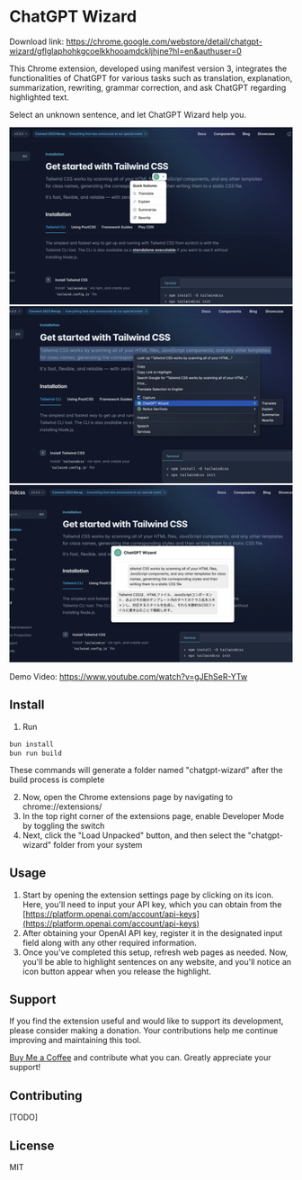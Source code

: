 # ChatGPT Wizard

Download link: https://chrome.google.com/webstore/detail/chatgpt-wizard/gflglaphohkgcoelkkhooamdckljhjne?hl=en&authuser=0

This Chrome extension, developed using manifest version 3, integrates the functionalities of ChatGPT for various tasks such as translation, explanation, summarization, rewriting, grammar correction, and ask ChatGPT regarding highlighted text.

Select an unknown sentence, and let ChatGPT Wizard help you.

![Screenshot1](https://github.com/giaphiep/chatgpt-wizard/blob/main/screenshots/1.png)
![Screenshot2](https://github.com/giaphiep/chatgpt-wizard/blob/main/screenshots/2.png)
![Screenshot3](https://github.com/giaphiep/chatgpt-wizard/blob/main/screenshots/3.png)

Demo Video: https://www.youtube.com/watch?v=gJEhSeR-YTw

## Install

1. Run

```
bun install
bun run build
```

These commands will generate a folder named "chatgpt-wizard" after the build process is complete

2. Now, open the Chrome extensions page by navigating to chrome://extensions/
3. In the top right corner of the extensions page, enable Developer Mode by toggling the switch
4. Next, click the "Load Unpacked" button, and then select the "chatgpt-wizard" folder from your system

## Usage

1.  Start by opening the extension settings page by clicking on its icon. Here, you'll need to input your API key, which you can obtain from the [https://platform.openai.com/account/api-keys](https://platform.openai.com/account/api-keys)
2.  After obtaining your OpenAI API key, register it in the designated input field along with any other required information.
3.  Once you've completed this setup, refresh web pages as needed. Now, you'll be able to highlight sentences on any website, and you'll notice an icon button appear when you release the highlight.

## Support

If you find the extension useful and would like to support its development, please consider making a donation. Your contributions help me continue improving and maintaining this tool.

[Buy Me a Coffee](https://ko-fi.com/giaphiep) and contribute what you can. Greatly appreciate your support!

## Contributing

[TODO]

## License

MIT

```

```
